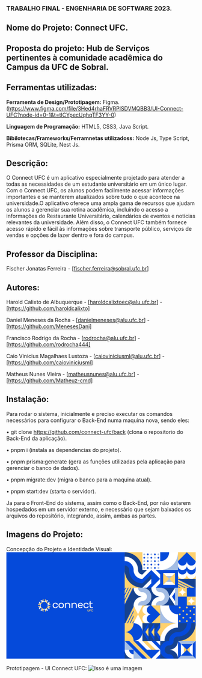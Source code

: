 ### TRABALHO FINAL - ENGENHARIA DE SOFTWARE 2023.

## Nome do Projeto: Connect UFC.

## Proposta do projeto: Hub de Serviços pertinentes à comunidade acadêmica do Campus da UFC de Sobral.

## Ferramentas utilizadas:

**Ferramenta de Design/Prototipagem:** Figma. (https://www.figma.com/file/3Hed4rhaFRVRPlSDVMQBB3/UI-Connect-UFC?node-id=0-1&t=tlCYpecUqhqTF3YY-0)

**Linguagem de Programação:** HTML5, CSS3, Java Script.

**Bibilotecas/Frameworks/Ferramnetas utilizadoss:** Node Js, Type Script, Prisma ORM, SQLite, Nest Js.

## Descrição: 

O Connect UFC é um aplicativo especialmente projetado para atender a todas as necessidades de um estudante universitário em um único lugar. Com o Connect UFC, os alunos podem facilmente acessar informações importantes e se manterem atualizados sobre tudo o que acontece na universidade.O aplicativo oferece uma ampla gama de recursos que ajudam os alunos a gerenciar sua rotina acadêmica, incluindo o acesso a informações do Restaurante  Universitário, calendários de eventos e notícias relevantes da universidade. Além disso, o Connect UFC também fornece acesso rápido e fácil às informações sobre transporte público, serviços de vendas e opções de lazer dentro e fora do campus.

## Professor da Disciplina:

Fischer Jonatas Ferreira - [fischer.ferreira@sobral.ufc.br]

## Autores:

Harold Calixto de Albuquerque - [haroldcalixtoec@alu.ufc.br] - [https://github.com/haroldcalixto]

Daniel Meneses da Rocha - [danielmeneses@alu.ufc.br] - [https://github.com/MenesesDani]

Francisco Rodrigo da Rocha - [rodrocha@alu.ufc.br] - [https://github.com/rodrocha444]

Caio Vinicius Magalhaes Lustoza - [caioviniciusml@alu.ufc.br] - [https://github.com/caioviniciusml]

Matheus Nunes Vieira - [matheusnunes@alu.ufc.br] - [https://github.com/Matheuz-cmd]

## Instalação:
Para rodar o sistema, inicialmente e preciso executar os comandos necessários para configurar o Back-End numa maquina nova, sendo eles:

• git clone https://github.com/connect-ufc/back (clona o repositorio do Back-End da aplicação).

• pnpm i (instala as dependencias do projeto).

• pnpm prisma:generate (gera as funções utilizadas pela aplicação para gerenciar o banco de dados).

• pnpm migrate:dev (migra o banco para a maquina atual).

• pnpm start:dev (starta o servidor).

Ja para o Front-End do sistema, assim como o Back-End, por não estarem hospedados em um servidor externo, e necessário que sejam baixados os arquivos do repositório, integrando, assim, ambas as partes.

## Imagens do Projeto:
Concepção do Projeto e Identidade Visual:
![Isso é uma imagem](https://github.com/caioviniciusml/Connect-UFC/blob/main/images/Project%20Concept%20Connect%20UFC.png)

Prototipagem - UI Connect UFC:
![Isso é uma imagem](https://github.com/caioviniciusml/Connect-UFC/blob/main/images/ui-connect-ufc.jpg)
